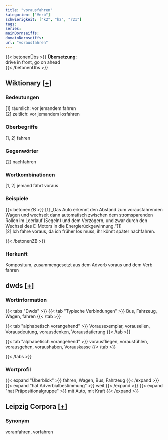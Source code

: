 ```yaml
---
title: "vorausfahren"
kategorien: ["Verb"]
schwierigkeit: ["k2", "h2", "r21"]
tags:
series:
mainDornseiffs:
domainDornseiffs:
url: "vorausfahren"
---
```


{{< betonenÜbs >}}
**Übersetzung:**  
drive in front, go  on ahead  
{{< /betonenÜbs >}}

## Wiktionary [[+](https://de.wiktionary.org/wiki/vorausfahren)]

### Bedeutungen
[1] räumlich: vor jemandem fahren  
[2] zeitlich: vor jemandem losfahren  

### Oberbegriffe
[1, 2] fahren  

### Gegenwörter
[2] nachfahren  

### Wortkombinationen
[1, 2] jemand fährt voraus  

### Beispiele
{{< betonenZB >}}
[1] „Das Auto erkennt den Abstand zum vorausfahrenden Wagen und wechselt dann automatisch zwischen dem stromsparenden Rollen im Leerlauf (Segeln) und dem Verzögern, und zwar durch den Wechsel des E-Motors in die Energierückgewinnung.“[1]  
[2] Ich fahre voraus, da ich früher los muss, ihr könnt später nachfahren.  

{{< /betonenZB >}}
### Herkunft
Kompositum, zusammengesetzt aus dem Adverb voraus und dem Verb fahren  



## dwds [[+](https://www.dwds.de/wb/vorausfahren)]

### Wortinformation
{{< tabs "Dwds" >}}
{{< tab "Typische Verbindungen" >}}
Bus, Fahrzeug, Wagen, fahren
{{< /tab >}}

{{< tab "alphabetisch vorangehend" >}}
Vorausexemplar, vorauseilen, Vorausdeutung, vorausdenken, Vorausdatierung
{{< /tab >}}

{{< tab "alphabetisch vorangehend" >}}
vorausfliegen, vorausfühlen, vorausgehen, voraushaben, Vorauskasse
{{< /tab >}}

{{< /tabs >}}

### Wortprofil
{{< expand "Überblick" >}} fahren, Wagen, Bus, Fahrzeug {{< /expand >}}
{{< expand "hat Adverbialbestimmung" >}} weit {{< /expand >}}
{{< expand "hat Präpositionalgruppe" >}} mit Auto, mit Kraft {{< /expand >}}

## Leipzig Corpora [[+](https://corpora.uni-leipzig.de/en/res?word=vorausfahren&corpusId=deu_newscrawl-public_2018)]


### Synonym
voranfahren, vorfahren


